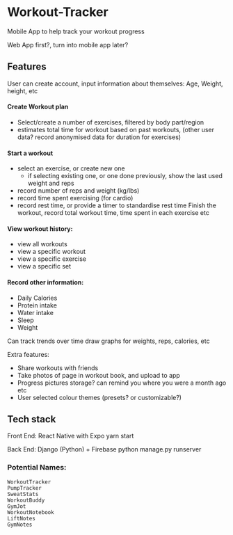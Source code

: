 # Workout-Tracker
Mobile App to help track your workout progress

Web App first?, turn into mobile app later?

## Features

User can create account, input information about themselves: Age, Weight, height, etc

#### Create Workout plan
   - Select/create a number of exercises, filtered by body part/region
   - estimates total time for workout based on past workouts, (other user data? record anonymised data for duration for exercises)

#### Start a workout
   - select an exercise, or create new one
        - if selecting existing one, or one done previously, show the last used weight and reps
   - record number of reps and weight (kg/lbs)
   - record time spent exercising (for cardio)
   - record rest time, or provide a timer to standardise rest time
Finish the workout, record total workout time, time spent in each exercise etc

#### View workout history:
   - view all workouts
   - view a specific workout
   - view a specific exercise
   - view a specific set

#### Record other information:
   - Daily Calories
   - Protein intake
   - Water intake
   - Sleep
   - Weight

Can track trends over time
draw graphs for weights, reps, calories, etc

Extra features:
   - Share workouts with friends
   - Take photos of page in workout book, and upload to app
   - Progress pictures storage? can remind you where you were a month ago etc
   - User selected colour themes (presets? or customizable?)


## Tech stack

Front End:
React Native with Expo
   yarn start

Back End:
Django (Python) + Firebase
    python manage.py runserver


### Potential Names:
    WorkoutTracker
    PumpTracker
    SweatStats
    WorkoutBuddy
    GymJot
    WorkoutNotebook
    LiftNotes
    GymNotes
